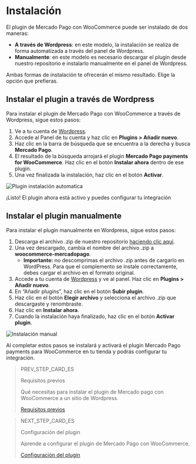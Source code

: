 # Instalación

El plugin de Mercado Pago con WooCommerce puede ser instalado de dos maneras:
* **A través de Wordpress**: en este modelo, la instalación se realiza de forma automatizada a través del panel de Wordpress.
* **Manualmente**: en este modelo es necesario descargar el plugin desde nuestro repositorio e instalarlo manualmente en el panel de Wordpress.

Ambas formas de instalación te ofrecerán el mismo resultado. Elige la opción que prefieras.

## Instalar el plugin a través de Wordpress

Para instalar el plugin de Mercado Pago con WooCommerce a través de Wordpress, sigue estos pasos:

1. Ve a tu cuenta de [Wordpress](https://wordpress.com/).
2. Accede al Panel de tu cuenta y haz clic en **Plugins > Añadir nuevo**.
3. Haz clic en la barra de búsqueda que se encuentra a la derecha y busca **Mercado Pago**. 
4. El resultado de la búsqueda arrojará el plugin **Mercado Pago payments for WooCommerce**. Haz clic en el botón **Instalar ahora** dentro de ese plugin.
5. Una vez finalizada la instalación, haz clic en el botón **Activar**.

![Plugin instalación automatica](/images/woocomerce/es_automatic_install_02.gif)

¡Listo! El plugin ahora está activo y puedes configurar tu integración

## Instalar el plugin manualmente

Para instalar el plugin manualmente en Wordpress, sigue estos pasos:

1. Descarga el archivo .zip de nuestro repositorio [haciendo clic aquí](https://github.com/mercadopago/cart-woocommerce/archive/master.zip).
2. Una vez descargado, cambia el nombre del archivo .zip a **woocommerce-mercadopago**. 
    * **Importante:** no descomprimas el archivo .zip antes de cargarlo en WordPress. Para que el complemento se instale correctamente, debes cargar el archivo en el formato original.
3. Accede a tu cuenta de [Wordpress](https://wordpress.com/) y ve al panel. Haz clic en **Plugins > Añadir nuevo**.
4. En “Añadir plugins”, haz clic en el botón **Subir plugin**.
5. Haz clic en el botón **Elegir archivo** y selecciona el archivo .zip que descargaste y renombraste.
6. Haz clic en **Instalar ahora**.
7. Cuando la instalación haya finalizado, haz clic en el botón **Activar plugin**.

![Instalación manual](/images/woocomerce/es_manual_install_01.gif)

Al completar estos pasos se instalará y activará el plugin Mercado Pago payments para WooCommerce en tu tienda y podrás configurar tu integración.

> PREV_STEP_CARD_ES
>
> Requisitos previos
>
> Qué necesitas para instalar el plugin de Mercado pago con WooCommerce a un sitio de Wordpress.
>
> [Requisitos previos](/developers/es/docs/woocommerce/previous-requirements)

> NEXT_STEP_CARD_ES
>
> Configuración del plugin
>
> Aprende a configurar el plugin de Mercado Pago con WooCommerce.
>
> [Configuración del plugin](/developers/es/docs/woocommerce/plugin-configuration)